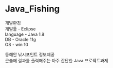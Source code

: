 # Java_Fishing

개발환경  
개발툴 - Eclipse  
language - Java 1.8  
DB - Oracle 11g  
OS - win 10  
  
  
동해안 낚시포인트 정보제공  
콘솔에 결과를 출력해주는 아주 간단한 Java 프로젝트과제
